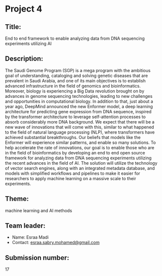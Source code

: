 # Project 4

## Title:

End to end framework to enable analyzing data from DNA sequencing
experiments utilizing AI

## Description:

The Saudi Genome Program (SGP) is a mega program with the ambitious
goal of understanding, cataloging and solving genetic diseases that
are prevalent in Saudi Arabia, and one of its main objectives is to
establish advanced infrastructure in the field of genomics and
bioinformatics. Moreover, biology is experiencing a Big Data
revolution brought on by advances in genome sequencing technologies,
leading to new challenges and opportunities in computational
biology. In addition to that, just about a year ago, DeepMind
announced the new Enformer model, a deep learning architecture for
predicting gene expression from DNA sequence, inspired by the
transformer architecture to leverage self-attention processes to
absorb considerably more DNA background. We expect that there will be
a new wave of innovations that will come with this, similar to what
happened to the field of natural language processing (NLP), where
transformers have achieved substantial breakthroughs. Our beliefs that
models like the Enformer will experience similar patterns, and enable
so many solutions. To help accelerate the rate of innovations, our
goal is to enable those who are in the field of bioinformatics by
developing an end to end open source framework for analyzing data from
DNA sequencing experiments utilizing the recent advances in the field
of AI. The solution will utilize the technology of vector search
engines, along with an integrated metadata database, and models with
simplified workflows and pipelines to make it easier for researchers
to apply machine learning on a massive scale to their experiments.

## Theme:

machine learning and AI methods

## Team leader:

 * Name: Esraa Madi
 * Contact: esraa.sabry.mohamed@gmail.com
 
## Submission number:

17
